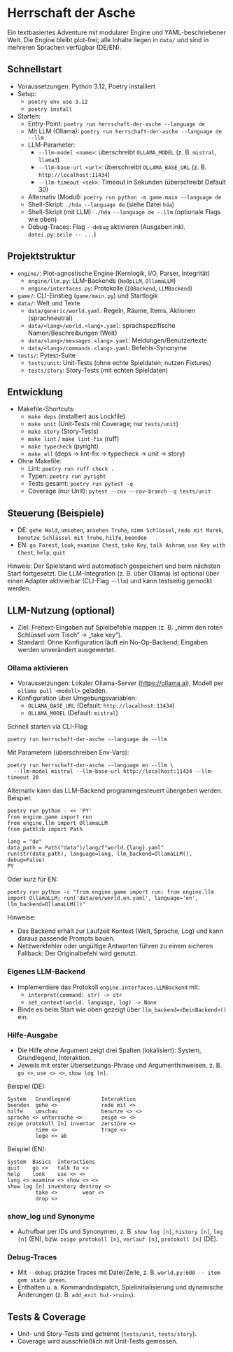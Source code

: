 # Herrschaft der Asche

Ein textbasiertes Adventure mit modularer Engine und YAML-beschriebener Welt. Die Engine bleibt plot-frei; alle Inhalte liegen in `data/` und sind in mehreren Sprachen verfügbar (DE/EN).

## Schnellstart
- Voraussetzungen: Python 3.12, Poetry installiert
- Setup:
  - `poetry env use 3.12`
  - `poetry install`
- Starten:
  - Entry-Point: `poetry run herrschaft-der-asche --language de`
  - Mit LLM (Ollama): `poetry run herrschaft-der-asche --language de --llm`
  - LLM-Parameter:
    - `--llm-model <name>`: überschreibt `OLLAMA_MODEL` (z. B. `mistral`, `llama3`)
    - `--llm-base-url <url>`: überschreibt `OLLAMA_BASE_URL` (z. B. `http://localhost:11434`)
    - `--llm-timeout <sek>`: Timeout in Sekunden (überschreibt Default 30)
  - Alternativ (Modul): `poetry run python -m game.main --language de`
  - Shell-Skript: `./hda --language de` (siehe Datei `hda`)
  - Shell-Skript (mit LLM): `./hda --language de --llm` (optionale Flags wie oben)
  - Debug-Traces: Flag `--debug` aktivieren (Ausgaben inkl. `datei.py:zeile -- ...`)

## Projektstruktur
- `engine/`: Plot-agnostische Engine (Kernlogik, I/O, Parser, Integrität)
  - `engine/llm.py`: LLM-Backends (`NoOpLLM`, `OllamaLLM`)
  - `engine/interfaces.py`: Protokolle (`IOBackend`, `LLMBackend`)
- `game/`: CLI-Einstieg (`game/main.py`) und Startlogik
- `data/`: Welt und Texte
  - `data/generic/world.yaml`: Regeln, Räume, Items, Aktionen (sprachneutral)
  - `data/<lang>/world.<lang>.yaml`: sprachspezifische Namen/Beschreibungen (Welt)
  - `data/<lang>/messages.<lang>.yaml`: Meldungen/Benutzertexte
  - `data/<lang>/commands.<lang>.yaml`: Befehls-Synonyme
- `tests/`: Pytest-Suite
  - `tests/unit`: Unit-Tests (ohne echte Spieldaten; nutzen Fixtures)
  - `tests/story`: Story-Tests (mit echten Spieldaten)

## Entwicklung
- Makefile-Shortcuts:
  - `make deps` (installiert aus Lockfile)
  - `make unit` (Unit-Tests mit Coverage; nur `tests/unit`)
  - `make story` (Story-Tests)
  - `make lint` / `make lint-fix` (ruff)
  - `make typecheck` (pyright)
  - `make all` (deps → lint-fix → typecheck → unit → story)
- Ohne Makefile:
  - Lint: `poetry run ruff check .`
  - Typen: `poetry run pyright`
  - Tests gesamt: `poetry run pytest -q`
  - Coverage (nur Unit): `pytest --cov --cov-branch -q tests/unit`

## Steuerung (Beispiele)
- DE: `gehe Wald`, `umsehen`, `ansehen Truhe`, `nimm Schlüssel`, `rede mit Marek`, `benutze Schlüssel mit Truhe`, `hilfe`, `beenden`
- EN: `go Forest`, `look`, `examine Chest`, `take Key`, `talk Ashram`, `use Key with Chest`, `help`, `quit`

Hinweis: Der Spielstand wird automatisch gespeichert und beim nächsten Start fortgesetzt. Die LLM-Integration (z. B. über Ollama) ist optional über einen Adapter aktivierbar (CLI-Flag `--llm`) und kann testseitig gemockt werden.

## LLM-Nutzung (optional)
- Ziel: Freitext-Eingaben auf Spielbefehle mappen (z. B. „nimm den roten Schlüssel vom Tisch“ → „take key“).
- Standard: Ohne Konfiguration läuft ein No-Op-Backend; Eingaben werden unverändert ausgewertet.

### Ollama aktivieren
- Voraussetzungen: Lokaler Ollama-Server (https://ollama.ai), Modell per `ollama pull <modell>` geladen.
- Konfiguration über Umgebungsvariablen:
  - `OLLAMA_BASE_URL` (Default: `http://localhost:11434`)
  - `OLLAMA_MODEL` (Default: `mistral`)

Schnell starten via CLI-Flag:

```
poetry run herrschaft-der-asche --language de --llm
```

Mit Parametern (überschreiben Env-Vars):

```
poetry run herrschaft-der-asche --language en --llm \
  --llm-model mistral --llm-base-url http://localhost:11434 --llm-timeout 20
```

Alternativ kann das LLM-Backend programmgesteuert übergeben werden. Beispiel:

```
poetry run python - << 'PY'
from engine.game import run
from engine.llm import OllamaLLM
from pathlib import Path

lang = "de"
data_path = Path("data")/lang/f"world.{lang}.yaml"
run(str(data_path), language=lang, llm_backend=OllamaLLM(), debug=False)
PY
```

Oder kurz für EN:

```
poetry run python -c "from engine.game import run; from engine.llm import OllamaLLM; run('data/en/world.en.yaml', language='en', llm_backend=OllamaLLM())"
```

Hinweise:
- Das Backend erhält zur Laufzeit Kontext (Welt, Sprache, Log) und kann daraus passende Prompts bauen.
- Netzwerkfehler oder ungültige Antworten führen zu einem sicheren Fallback: Der Originalbefehl wird genutzt.

### Eigenes LLM-Backend
- Implementiere das Protokoll `engine.interfaces.LLMBackend` mit:
  - `interpret(command: str) -> str`
  - `set_context(world, language, log) -> None`
- Binde es beim Start wie oben gezeigt über `llm_backend=<DeinBackend>()` ein.

### Hilfe-Ausgabe
- Die Hilfe ohne Argument zeigt drei Spalten (lokalisiert): System, Grundlegend, Interaktion.
- Jeweils mit erster Übersetzungs-Phrase und Argumenthinweisen, z. B. `go <>`, `use <> <>`, `show log [n]`.

Beispiel (DE):

```
System   Grundlegend          Interaktion
beenden  gehe <>              rede mit <>
hilfe    umschau              benutze <> <>
sprache <> untersuche <>      zeige <> <>
zeige protokoll [n] inventar  zerstöre <>
         nimm <>              trage <>
         lege <> ab
```

Beispiel (EN):

```
System  Basics  Interactions
quit    go <>   talk to <>
help    look    use <> <>
lang <> examine <> show <> <>
show log [n] inventory destroy <>
         take <>        wear <>
         drop <>
```

### show_log und Synonyme
- Aufrufbar per IDs und Synonymen, z. B. `show log [n]`, `history [n]`, `log [n]` (EN), bzw. `zeige protokoll [n]`, `verlauf [n]`, `protokoll [n]` (DE).

### Debug-Traces
- Mit `--debug`: präzise Traces mit Datei/Zeile, z. B. `world.py:600 -- item gem state green`.
- Enthalten u. a. Kommandodispatch, Spielinitialisierung und dynamische Änderungen (z. B. `add_exit hut->ruins`).

## Tests & Coverage
- Unit- und Story-Tests sind getrennt (`tests/unit`, `tests/story`).
- Coverage wird ausschließlich mit Unit-Tests gemessen.
